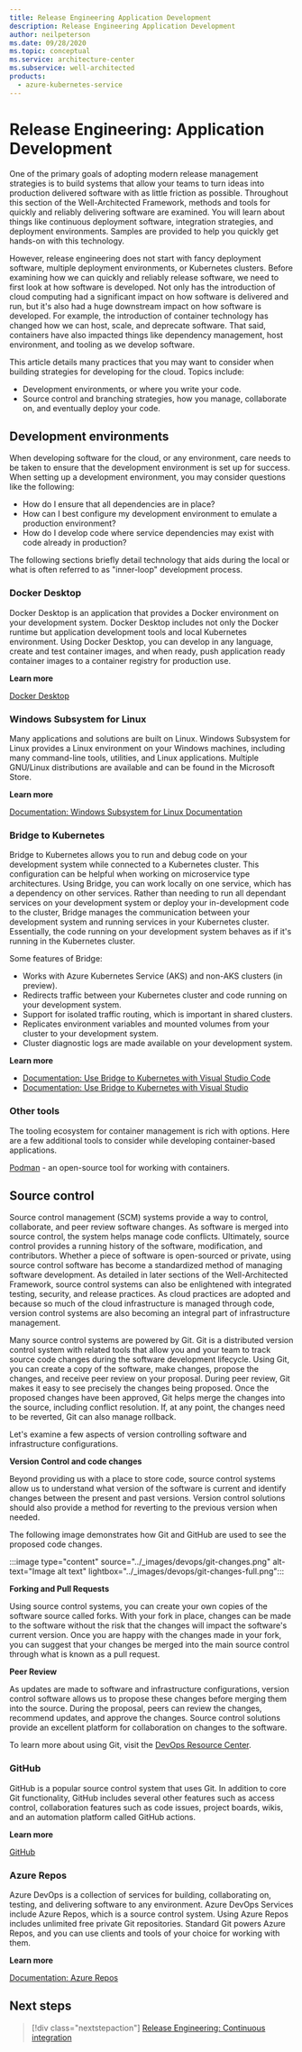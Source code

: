 ```yaml
---
title: Release Engineering Application Development
description: Release Engineering Application Development
author: neilpeterson
ms.date: 09/28/2020
ms.topic: conceptual
ms.service: architecture-center
ms.subservice: well-architected
products:
  - azure-kubernetes-service
---
```


# Release Engineering: Application Development

One of the primary goals of adopting modern release management strategies is to build systems that allow your teams to turn ideas into production delivered software with as little friction as possible. Throughout this section of the Well-Architected Framework, methods and tools for quickly and reliably delivering software are examined. You will learn about things like continuous deployment software, integration strategies, and deployment environments. Samples are provided to help you quickly get hands-on with this technology.

However, release engineering does not start with fancy deployment software, multiple deployment environments, or Kubernetes clusters. Before examining how we can quickly and reliably release software, we need to first look at how software is developed. Not only has the introduction of cloud computing had a significant impact on how software is delivered and run, but it's also had a huge downstream impact on how software is developed. For example, the introduction of container technology has changed how we can host, scale, and deprecate software. That said, containers have also impacted things like dependency management, host environment, and tooling as we develop software.

This article details many practices that you may want to consider when building strategies for developing for the cloud. Topics include:

- Development environments, or where you write your code.
- Source control and branching strategies, how you manage, collaborate on, and eventually deploy your code.

## Development environments

When developing software for the cloud, or any environment, care needs to be taken to ensure that the development environment is set up for success. When setting up a development environment, you may consider questions like the following:

- How do I ensure that all dependencies are in place?
- How can I best configure my development environment to emulate a production environment?
- How do I develop code where service dependencies may exist with code already in production? 

The following sections briefly detail technology that aids during the local or what is often referred to as "inner-loop" development process.

### Docker Desktop

Docker Desktop is an application that provides a Docker environment on your development system. Docker Desktop includes not only the Docker runtime but application development tools and local Kubernetes environment. Using Docker Desktop, you can develop in any language, create and test container images, and when ready, push application ready container images to a container registry for production use.

**Learn more**

[Docker Desktop](https://www.docker.com/products/docker-desktop)

### Windows Subsystem for Linux

Many applications and solutions are built on Linux. Windows Subsystem for Linux provides a Linux environment on your Windows machines, including many command-line tools, utilities, and Linux applications. Multiple GNU/Linux distributions are available and can be found in the Microsoft Store.

**Learn more**

[Documentation: Windows Subsystem for Linux Documentation](/windows/wsl/)

### Bridge to Kubernetes

Bridge to Kubernetes allows you to run and debug code on your development system while connected to a Kubernetes cluster. This configuration can be helpful when working on microservice type architectures. Using Bridge, you can work locally on one service, which has a dependency on other services. Rather than needing to run all dependant services on your development system or deploy your in-development code to the cluster, Bridge manages the communication between your development system and running services in your Kubernetes cluster. Essentially, the code running on your development system behaves as if it's running in the Kubernetes cluster.

Some features of Bridge:

- Works with Azure Kubernetes Service (AKS) and non-AKS clusters (in preview).
- Redirects traffic between your Kubernetes cluster and code running on your development system.
- Support for isolated traffic routing, which is important in shared clusters.
- Replicates environment variables and mounted volumes from your cluster to your development system.
- Cluster diagnostic logs are made available on your development system.

**Learn more**

- [Documentation: Use Bridge to Kubernetes with Visual Studio Code](/azure/dev-spaces/how-vs-code-works-with-dev-spaces)
- [Documentation: Use Bridge to Kubernetes with Visual Studio](/visualstudio/containers/bridge-to-kubernetes?preserve-view=true&view=vs-2019)

### Other tools

The tooling ecosystem for container management is rich with options. Here are a few additional tools to consider while developing container-based applications.

[Podman](https://developers.redhat.com/articles/podman-next-generation-linux-container-tools) - an open-source tool for working with containers.

## Source control

Source control management (SCM) systems provide a way to control, collaborate, and peer review software changes. As software is merged into source control, the system helps manage code conflicts. Ultimately, source control provides a running history of the software, modification, and contributors. Whether a piece of software is open-sourced or private, using source control software has become a standardized method of managing software development. As detailed in later sections of the Well-Architected Framework, source control systems can also be enlightened with integrated testing, security, and release practices. As cloud practices are adopted and because so much of the cloud infrastructure is managed through code, version control systems are also becoming an integral part of infrastructure management. 

Many source control systems are powered by Git. Git is a distributed version control system with related tools that allow you and your team to track source code changes during the software development lifecycle. Using Git, you can create a copy of the software, make changes, propose the changes, and receive peer review on your proposal. During peer review, Git makes it easy to see precisely the changes being proposed. Once the proposed changes have been approved, Git helps merge the changes into the source, including conflict resolution. If, at any point, the changes need to be reverted, Git can also manage rollback.

Let's examine a few aspects of version controlling software and infrastructure configurations.

**Version Control and code changes** 

Beyond providing us with a place to store code, source control systems allow us to understand what version of the software is current and identify changes between the present and past versions. Version control solutions should also provide a method for reverting to the previous version when needed.

The following image demonstrates how Git and GitHub are used to see the proposed code changes.

:::image type="content" source="../_images/devops/git-changes.png" alt-text="Image alt text" lightbox="../_images/devops/git-changes-full.png":::

**Forking and Pull Requests** 

Using source control systems, you can create your own copies of the software source called forks. With your fork in place, changes can be made to the software without the risk that the changes will impact the software's current version. Once you are happy with the changes made in your fork, you can suggest that your changes be merged into the main source control through what is known as a pull request.

**Peer Review** 

As updates are made to software and infrastructure configurations, version control software allows us to propose these changes before merging them into the source. During the proposal, peers can review the changes, recommend updates, and approve the changes. Source control solutions provide an excellent platform for collaboration on changes to the software.

To learn more about using Git, visit the [DevOps Resource Center](/azure/devops/learn/git/what-is-git).

### GitHub

GitHub is a popular source control system that uses Git. In addition to core Git functionality, GitHub includes several other features such as access control, collaboration features such as code issues, project boards, wikis, and an automation platform called GitHub actions.

**Learn more**

[GitHub](https://github.com)

### Azure Repos

Azure DevOps is a collection of services for building, collaborating on, testing, and delivering software to any environment. Azure DevOps Services include Azure Repos, which is a source control system. Using Azure Repos includes unlimited free private Git repositories. Standard Git powers Azure Repos, and you can use clients and tools of your choice for working with them.

**Learn more**

[Documentation: Azure Repos](/azure/devops/repos/?preserve-view=true&view=azure-devops)

## Next steps

> [!div class="nextstepaction"]
> [Release Engineering: Continuous integration](./release-engineering-ci.md)
